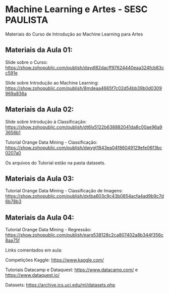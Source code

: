 # Machine Learning e Artes - SESC PAULISTA

Materiais do Curso de Introdução ao Machine Learning para Artes


## Materiais da Aula 01:

Slide sobre o Curso: https://show.zohopublic.com/publish/dqvdl82dacff97624440eaa324fcb83cc591e

Slide sobre Introdução ao Machine Learning: https://show.zohopublic.com/publish/8mdeaa4665f7c02d54bb39b0d0309969a836a

## Materiais da Aula 02:

Slide sobre Introdução à Classificação: https://show.zohopublic.com/publish/dt6lx5122b638882041da8c00ae96a93656b1

Tutorial Orange Data Mining - Classificação: https://show.zohopublic.com/publish/dwygt1843ea04f86049129efe06f3bc0207a0

Os arquivos do Tutorial estão na pasta datasets.

## Materiais da Aula 03:

Tutorial Orange Data Mining - Classificação de Imagens: https://show.zohopublic.com/publish/dxtba603c9c43b0854acfa4ad9b9c7d6b78b3

## Materiais da Aula 04:

Tutorial Orange Data Mining - Regressão: https://show.zohopublic.com/publish/earq538128c2ca807402a8b344f356c8aa75f

Links comentados em aula:

Competições Kaggle: https://www.kaggle.com/

Tutoriais Datacamp e Dataquest: https://www.datacamp.com/ e https://www.dataquest.io/

Datasets: https://archive.ics.uci.edu/ml/datasets.php
